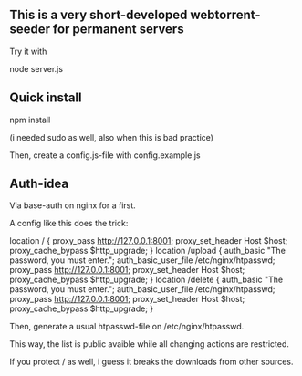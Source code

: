 ## This is a very short-developed webtorrent-seeder for permanent servers

Try it with 
  
  node server.js
  
## Quick install

  npm install

(i needed sudo as well, also when this is bad practice)

Then, create a config.js-file with config.example.js

## Auth-idea 

Via base-auth on nginx for a first.

A config like this does the trick:

  location / {
    proxy_pass  http://127.0.0.1:8001;
    proxy_set_header Host $host;
    proxy_cache_bypass $http_upgrade;
  }
  location /upload {
    auth_basic "The password, you must enter.";
    auth_basic_user_file /etc/nginx/htpasswd;
    proxy_pass  http://127.0.0.1:8001;
    proxy_set_header Host $host;
    proxy_cache_bypass $http_upgrade;
  }
  location /delete {
    auth_basic "The password, you must enter.";
    auth_basic_user_file /etc/nginx/htpasswd;
    proxy_pass  http://127.0.0.1:8001;
    proxy_set_header Host $host;
    proxy_cache_bypass $http_upgrade;
  }

Then, generate a usual htpasswd-file on /etc/nginx/htpasswd.

This way, the list is public avaible while all changing actions are restricted.

If you protect / as well, i guess it breaks the downloads from other sources.
